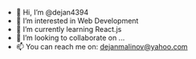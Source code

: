 - 👋 Hi, I’m @dejan4394
- 👀 I’m interested in Web Development
- 🌱 I’m currently learning React.js
- 💞️ I’m looking to collaborate on ...
- 📫 You can reach me on: dejanmalinov@yahoo.com

<!---
dejan4394/dejan4394 is a ✨ special ✨ repository because its `README.md` (this file) appears on your GitHub profile.
You can click the Preview link to take a look at your changes.
--->
